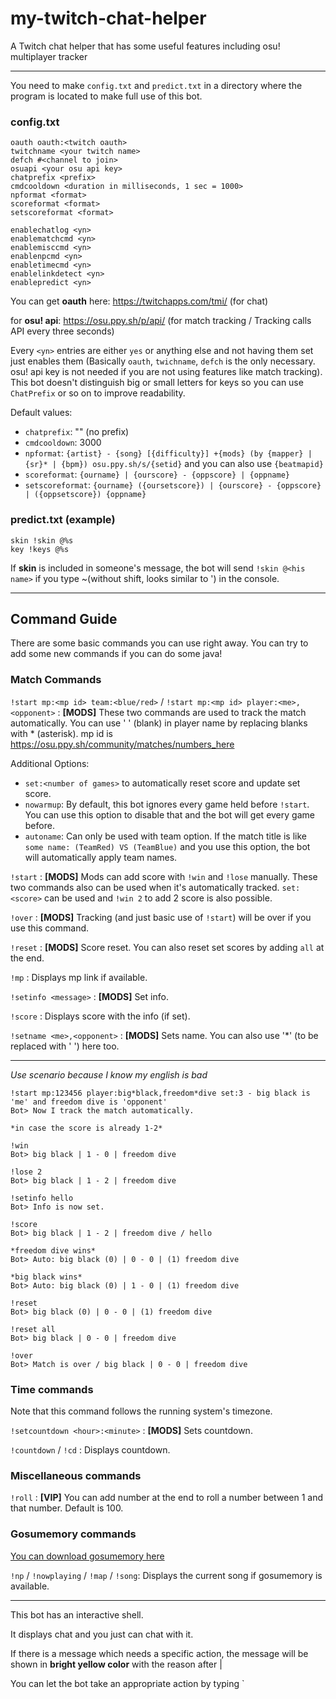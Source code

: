 # my-twitch-chat-helper
A Twitch chat helper that has some useful features including osu! multiplayer tracker

---

You need to make `config.txt` and `predict.txt` in a directory where the program is located to make full use of this bot.

### config.txt
```
oauth oauth:<twitch oauth>
twitchname <your twitch name>
defch #<channel to join>
osuapi <your osu api key>
chatprefix <prefix>
cmdcooldown <duration in milliseconds, 1 sec = 1000>
npformat <format>
scoreformat <format>
setscoreformat <format>

enablechatlog <yn>
enablematchcmd <yn>
enablemisccmd <yn>
enablenpcmd <yn>
enabletimecmd <yn>
enablelinkdetect <yn>
enablepredict <yn>
```

You can get **oauth** here: https://twitchapps.com/tmi/ (for chat)

for **osu! api**: https://osu.ppy.sh/p/api/ (for match tracking / Tracking calls API every three seconds)

Every `<yn>` entries are either `yes` or anything else and not having them set just enables them (Basically `oauth`, `twichname`, `defch` is the only necessary. osu! api key is not needed if you are not using features like match tracking).
This bot doesn't distinguish big or small letters for keys so you can use `ChatPrefix` or so on to improve readability.

Default values:
- `chatprefix`: "" (no prefix)
- `cmdcooldown`: 3000
- `npformat`: `{artist} - {song} [{difficulty}] +{mods} (by {mapper} | {sr}* | {bpm}) osu.ppy.sh/s/{setid}` and you can also use `{beatmapid}`
- `scoreformat`: `{ourname} | {ourscore} - {oppscore} | {oppname}`
- `setscoreformat`: `{ourname} ({oursetscore}) | {ourscore} - {oppscore} | ({oppsetscore}) {oppname}`

### predict.txt (example)
```
skin !skin @%s
key !keys @%s
```

If **skin** is included in someone's message, the bot will send `!skin @<his name>` if you type ~(without shift, looks similar to ') in the console.

---

## Command Guide

There are some basic commands you can use right away. You can try to add some new commands if you can do some java!

### Match Commands

`!start mp:<mp id> team:<blue/red>` / `!start mp:<mp id> player:<me>,<opponent>` :
**[MODS]** These two commands are used to track the match automatically. You can use ' ' (blank) in player name by replacing blanks with * (asterisk). mp id is https://osu.ppy.sh/community/matches/numbers_here

Additional Options:
- `set:<number of games>` to automatically reset score and update set score.
- `nowarmup`: By default, this bot ignores every game held before `!start`. You can use this option to disable that and the bot will get every game before.
- `autoname`: Can only be used with team option. If the match title is like `some name: (TeamRed) VS (TeamBlue)` and you use this option, the bot will automatically apply team names.


`!start` :
**[MODS]** Mods can add score with `!win` and `!lose` manually. These two commands also can be used when it's automatically tracked. `set:<score>` can be used and `!win 2` to add 2 score is also possible.

`!over` :
**[MODS]** Tracking (and just basic use of `!start`) will be over if you use this command.

`!reset` :
**[MODS]** Score reset. You can also reset set scores by adding `all` at the end.

`!mp` :
Displays mp link if available.

`!setinfo <message>` :
**[MODS]** Set info. 

`!score` :
Displays score with the info (if set).

`!setname <me>,<opponent>` :
**[MODS]** Sets name. You can also use '*' (to be replaced with ' ') here too.

---

_Use scenario because I know my english is bad_

```
!start mp:123456 player:big*black,freedom*dive set:3 - big black is 'me' and freedom dive is 'opponent'
Bot> Now I track the match automatically.

*in case the score is already 1-2*

!win
Bot> big black | 1 - 0 | freedom dive

!lose 2
Bot> big black | 1 - 2 | freedom dive

!setinfo hello
Bot> Info is now set.

!score
Bot> big black | 1 - 2 | freedom dive / hello

*freedom dive wins*
Bot> Auto: big black (0) | 0 - 0 | (1) freedom dive

*big black wins*
Bot> Auto: big black (0) | 1 - 0 | (1) freedom dive

!reset
Bot> big black (0) | 0 - 0 | (1) freedom dive

!reset all
Bot> big black | 0 - 0 | freedom dive

!over
Bot> Match is over / big black | 0 - 0 | freedom dive
```

### Time commands

Note that this command follows the running system's timezone.

`!setcountdown <hour>:<minute>` :
**[MODS]** Sets countdown.

`!countdown` / `!cd` :
Displays countdown.

### Miscellaneous commands

`!roll` :
**[VIP]** You can add number at the end to roll a number between 1 and that number. Default is 100.

### Gosumemory commands

[You can download gosumemory here](https://github.com/l3lackshark/gosumemory)

`!np` / `!nowplaying` / `!map` / `!song`:
Displays the current song if gosumemory is available.

---

This bot has an interactive shell.



It displays chat and you just can chat with it.

If there is a message which needs a specific action, the message will be shown in **bright yellow color** with the reason after |

You can let the bot take an appropriate action by typing `
